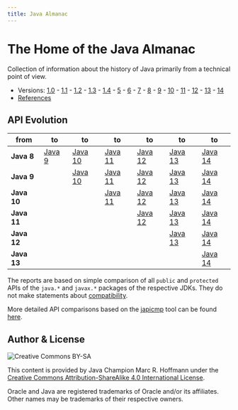 ```yaml
---
title: Java Almanac
---
```


# The Home of the Java Almanac

Collection of information about the history of Java primarily from a technical point of view.

* Versions: [1.0](jdk/1.0) -
  [1.1](jdk/1.1) -
  [1.2](jdk/1.2) -
  [1.3](jdk/1.3) -
  [1.4](jdk/1.4) -
  [5](jdk/5) -
  [6](jdk/6) -
  [7](jdk/7) -
  [8](jdk/8) -
  [9](jdk/9) -
  [10](jdk/10) -
  [11](jdk/11) -
  [12](jdk/12) -
  [13](jdk/13) -
  [14](jdk/14)
* [References](references)

## API Evolution

| from       | to | to | to | to | to | to |
|------------|----|----|----|----|----|----|
| **Java 8** | [Java 9](https://javaalmanac.io/jdk/9/apidiff/8) | [Java 10](https://javaalmanac.io/jdk/10/apidiff/8) | [Java 11](https://javaalmanac.io/jdk/11/apidiff/8) | [Java 12](https://javaalmanac.io/jdk/12/apidiff/8) | [Java 13](https://javaalmanac.io/jdk/13/apidiff/8) | [Java 14](https://javaalmanac.io/jdk/14/apidiff/8) |
| **Java 9** | | [Java 10](https://javaalmanac.io/jdk/10/apidiff/9) | [Java 11](https://javaalmanac.io/jdk/11/apidiff/9) | [Java 12](https://javaalmanac.io/jdk/12/apidiff/9) | [Java 13](https://javaalmanac.io/jdk/13/apidiff/9) | [Java 14](https://javaalmanac.io/jdk/14/apidiff/9) |
| **Java 10** | | | [Java 11](https://javaalmanac.io/jdk/11/apidiff/10) | [Java 12](https://javaalmanac.io/jdk/12/apidiff/10) | [Java 13](https://javaalmanac.io/jdk/13/apidiff/10) | [Java 14](https://javaalmanac.io/jdk/14/apidiff/10) |
| **Java 11** | | | | [Java 12](https://javaalmanac.io/jdk/12/apidiff/11) | [Java 13](https://javaalmanac.io/jdk/13/apidiff/11) | [Java 14](https://javaalmanac.io/jdk/14/apidiff/11) |
| **Java 12** | | | | | [Java 13](https://javaalmanac.io/jdk/13/apidiff/12) | [Java 14](https://javaalmanac.io/jdk/14/apidiff/12) |
| **Java 13** | | | | | | [Java 14](https://javaalmanac.io/jdk/14/apidiff/13) |

The reports are based on simple comparison of all `public` and `protected` APIs of the `java.*` and `javax.*` packages of the respective JDKs. They do not make statements about [compatibility](https://wiki.openjdk.java.net/display/csr/Kinds+of+Compatibility).

More detailed API comparisons based on the [japicmp](https://github.com/siom79/japicmp) tool can be found [here](https://github.com/AdoptOpenJDK/jdk-api-diff).

## Author & License

![Creative Commons BY-SA](https://i.creativecommons.org/l/by-sa/4.0/88x31.png)

This content is provided by Java Champion Marc R. Hoffmann under the
[Creative Commons Attribution-ShareAlike 4.0 International License](http://creativecommons.org/licenses/by-sa/4.0/).

Oracle and Java are registered trademarks of Oracle and/or its affiliates.
Other names may be trademarks of their respective owners.